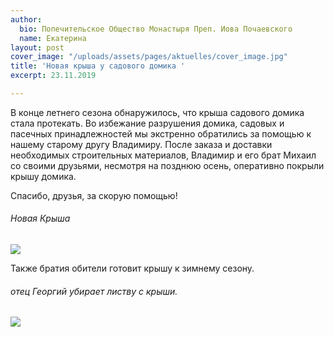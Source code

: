 ```yaml
---
author:
  bio: Попечительское Общество Монастыря Преп. Иова Почаевского
  name: Екатерина
layout: post
cover_image: "/uploads/assets/pages/aktuelles/cover_image.jpg"
title: 'Новая крыша у садового домика '
excerpt: 23.11.2019

---
```

В конце летнего сезона обнаружилось, что крыша садового домика стала протекать. Во избежание разрушения домика, садовых и пасечных принадлежностей мы экстренно обратились за помощью к нашему старому другу Владимиру. После заказа и доставки необходимых строительных материалов, Владимир и его брат Михаил со своими друзьями, несмотря на позднюю осень, оперативно покрыли крышу домика.

Cпасибо, друзья, за скорую помощью!

###### Новая Крыша 

![](https://res.cloudinary.com/hiobmon/image/upload/v1574763775/media/2019/6fbfd4ff-e508-4229-be42-31347d71bd55_obrfxi.jpg)

Также братия обители готовит крышу к зимнему сезону.

###### отец Георгий убирает листву с крыши.

![](https://res.cloudinary.com/hiobmon/image/upload/v1574763823/media/2019/9e7a5f7c-106b-4e52-baec-a591795851d2_mgnxr7.jpg)